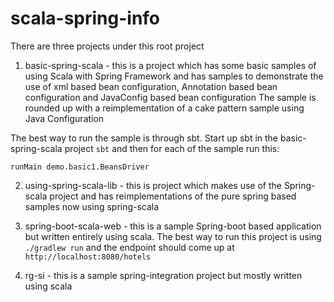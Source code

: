 scala-spring-info
=================


There are three projects under this root project

1. basic-spring-scala - this is a project which has some basic samples of using Scala with Spring Framework and has samples to demonstrate the use of xml based bean configuration, Annotation based bean configuration and JavaConfig based bean configuration
The sample is rounded up with a reimplementation of a cake pattern sample using Java Configuration

The best way to run the sample is through sbt. Start up sbt in the basic-spring-scala project `sbt` and then for each of the sample run this:

`runMain demo.basic1.BeansDriver`


2. using-spring-scala-lib - this is project which makes use of the Spring-scala project and has reimplementations of the pure spring based samples now using spring-scala

3. spring-boot-scala-web - this is a sample Spring-boot based application but written entirely using scala. The best way to run this
project is using `./gradlew run` and the endpoint should come up at `http://localhost:8080/hotels`

4. rg-si - this is a sample spring-integration project but mostly written using scala
